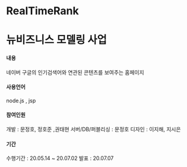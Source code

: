 # RealTimeRank
뉴비즈니스 모델링 사업
=============

<h4>내용</h4>
네이버 구글의 인기검색어와 연관된
콘텐츠를 보여주는 홈페이지

<h4>사용언어</h4>
node.js , jsp 


<h4>참여인원</h4>
개발 : 문정호, 정호준 ,권태현
서버/DB/퍼블리싱 : 문정호
디자인 : 이지해, 지시은

<h4>기간</h4>
수행기간 : 20.05.14 ~ 20.07.02 
발표 : 20.07.07 
